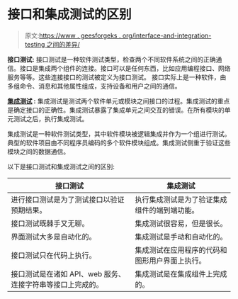 # 接口和集成测试的区别

> 原文:[https://www . geesforgeks . org/interface-and-integration-testing 之间的差异/](https://www.geeksforgeeks.org/differences-between-interface-and-integration-testing/)

**接口测试:**
接口测试是一种软件测试类型，检查两个不同软件系统之间的正确通信。接口是集成两个组件的连接。接口可以是任何东西，比如应用编程接口、网络服务等等。这些连接接口的测试被定义为接口测试。
接口实际上是一种软件，由多组命令、消息和其他属性组成，支持设备和用户之间的通信。

**[集成测试](https://www.geeksforgeeks.org/software-engineering-integration-testing/) :**
集成测试是测试两个软件单元或模块之间接口的过程。集成测试的重点是确定接口的正确性。集成测试暴露了集成单元之间交互的错误。在所有模块的单元测试之后，执行集成测试。

集成测试是一种软件测试类型，其中软件模块被逻辑集成并作为一个组进行测试。典型的软件项目由不同程序员编码的多个软件模块组成。集成测试侧重于验证这些模块之间的数据通信。

以下是接口测试和集成测试之间的区别:

<center>

| 接口测试 | 集成测试 |
| --- | --- |
| 进行接口测试是为了测试接口以验证预期结果。 | 执行集成测试是为了验证集成组件的端到端功能。 |
| 接口测试既棘手又无聊。 | 集成测试很容易，但是很长。 |
| 界面测试大多是自动化的。 | 集成测试是手动和自动化的。 |
| 接口测试只在代码上执行。 | 集成测试在应用程序的代码和图形用户界面上执行。 |
| 接口测试是在诸如 API、web 服务、连接字符串等接口上完成的。 | 集成测试是在集成组件上完成的。 |

</center>